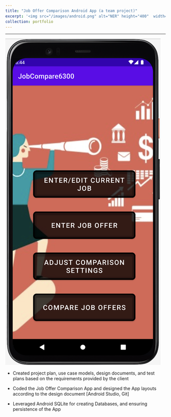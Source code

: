 ```yaml
---
title: "Job Offer Comparison Android App (a team project)"
excerpt: '<img src="/images/android.png" alt="NER" height="400"  width="200">'
collection: portfolio
---
```


____________

<img src="/images/android.png">



* Created project plan, use case models, design documents, and test plans based on the requirements provided by the client

* Coded the Job Offer Comparison App and designed the App layouts according to the design document [Android Studio, Git]

* Leveraged Android SQLite for creating Databases, and ensuring persistence of the App

